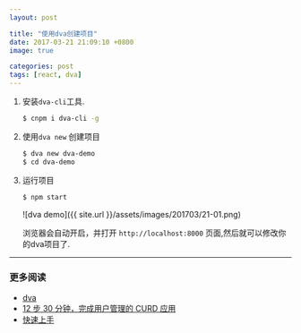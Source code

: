 ```yaml
---
layout: post

title: "使用dva创建项目"
date: 2017-03-21 21:09:10 +0800
image: true

categories: post
tags: [react, dva]
---
```


1. 安装`dva-cli`工具.
    ```bash
    $ cnpm i dva-cli -g
    ```

2. 使用`dva new` 创建项目
    ```bash
    $ dva new dva-demo
    $ cd dva-demo
    ```

3. 运行项目
    ```bash
    $ npm start
    ```

    ![dva demo]({{ site.url }}/assets/images/201703/21-01.png)

    浏览器会自动开启，并打开 `http://localhost:8000` 页面,然后就可以修改你的dva项目了.

---
### 更多阅读
- [dva](https://github.com/dvajs/dva/blob/master/README_zh-CN.md)
- [12 步 30 分钟，完成用户管理的 CURD 应用 ](https://github.com/sorrycc/blog/issues/18)
- [快速上手](https://github.com/dvajs/dva-docs/blob/master/v1/zh-cn/getting-started.md)
